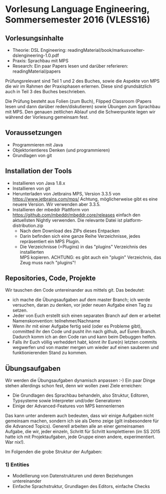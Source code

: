 Vorlesung Language Engineering, Sommersemester 2016 (VLESS16)
======================================================


Vorlesungsinhalte
---------------------------
- Theorie:  DSL Engineering: readingMaterial/book/markusvoelter-dslengineering-1.0.pdf
- Praxis:   Sprachbau mit MPS
- Research: Ein paar Papers lesen und darüber referieren: readingMaterial/papers

Prüfungsrelevant sind Teil 1 und 2 des Buches, sowie die Aspekte von MPS
die wir im Rahmen der Praxisphasen erlernen. Diese sind grundsätzlich auch
in Teil 3 des Buches beschrieben.

Die Prüfung besteht aus Folien (zum Buch), Flipped Classroom (Papers
lesen und dann darüber reden/diskutieren) sowie Übungen zum Sprachbau
mit MPS. Den genauen zeitlichen Ablauf und die Schwerpunkte legen wir
während der Vorlesung gemeinsam fest.

Voraussetzungen
---------------------------
* Programmieren mit Java
* Objektorientieres Denken (und programmieren)
* Grundlagen von git

Installation der Tools
---------------------------

* Installieren von Java 1.8.x 
* Installieren von git
* Herunterladen von Jetbrains MPS, Version 3.3.5 von https://www.jetbrains.com/mps/
  Achtung, möglicherweise gibt es eine neuere Version. Wir verwenden aber 3.3.5.
* Installieren der mbeddr Plattform von https://github.com/mbeddr/mbeddr.core/releases
  einfach den aktuellsten Nightly verwenden. Die relevante Datei ist 
  platform-distribution.zip
    - Nach dem Download des ZIPs dieses Entpacken
    - Darin befinden sich eine ganze Reihe Verzeichnisse, jedes repräsentiert
      ein MPS Plugin. 
    - Die Verzeichnisse (=Plugins) in das "plugins" Verzeichnis des installierten  
      MPS kopieren. ACHTUNG: es gibt auch ein "plugin" Verzeichnis, das Zeug
      muss nach "plugins"!
      
      

Repositories, Code, Projekte
---------------------------
Wir tauschen den Code untereinander aus mittels git. Das bedeutet:
* ich mache die Übungsaufgaben auf dem master Branch; ich werde versuchen,
  daran zu denken, vor jeder neuen Aufgabe einen Tag zu setzen.
* Jeder von Euch erstellt sich einen separaten Branch auf dem er arbeitet
  Namenskonvention: teilnehmer/Nachname
* Wenn ihr mit einer Aufgabe fertig seid (oder es Probleme gibt), 
  committed ihr den Code und pusht ihn nach github, auf Euren Branch. 
  Dadurch komm ich an den Code ran und kann beim Debuggen helfen.
* Falls ihr Euch völlig verheddert habt, könnt ihr Eure(n) letzten commits
  wegwerfen und von master mergen um wieder auf einen sauberen und 
  funktionierenden Stand zu kommen.



Übungsaufgaben
----------------------------------

Wir werden die Übungsaufgaben dynamisch anpassen :-) Ein paar Dinge
stehen allerdings schon fest, denn wir wollen zwei Ziele erreichen:

* Die Grundlagen des Sprachbau behandeln, also Struktur, Editoren, Typsysteme
  sowie Interpreter und/oder Generatoren
* Einige der Advanced-Features von MPS kennenlernen

Das kann unter anderem auch bedeuten, dass wir einige Aufgaben nicht
gemeinsam machen, sondern ich sie als Demo zeige (gilt insbesondere für
die Advanced Topics). Generell arbeiten alle an einer gemeinsamen
Aufgabe, die wir, jeder einzeln, Schritt für Schritt komplettieren (im
SS 2015 hatte ich mit Projektaufgaben, jede Gruppe einen andere,
experimentiert. War nix!). 

Im Folgenden die grobe Struktur der Aufgaben:

### 1) Entities

* Modellierung von Datenstrukturen und deren Beziehungen untereinander
* Einfache Sprachstruktur, Grundlagen des Editors, einfache Checks


  



